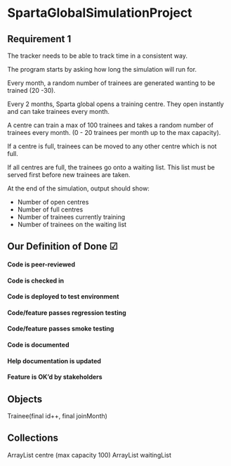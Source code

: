 # SpartaGlobalSimulationProject

## Requirement 1

The tracker needs to be able to track time in a consistent way.

The program starts by asking how long the simulation will run for.

Every month, a random number of trainees are generated wanting to be trained (20 -30).

Every 2 months, Sparta global opens a training centre. They open instantly and can take trainees every month.

A centre can train a max of 100 trainees and takes a random number of trainees every month. (0 - 20 trainees per month up to the max capacity).

If a centre is full, trainees can be moved to any other centre which is not full.

If all centres are full, the trainees go onto a waiting list. This list must be served first before new trainees are taken.

At the end of the simulation, output should show:
  - Number of open centres
  - Number of full centres
  - Number of trainees currently training
  - Number of trainees on the waiting list

## Our Definition of Done &#x2611;

#### Code is peer-reviewed

#### Code is checked in

#### Code is deployed to test environment

#### Code/feature passes regression testing

#### Code/feature passes smoke testing

#### Code is documented

#### Help documentation is updated

#### Feature is OK’d by stakeholders


## Objects
Trainee(final id++, final joinMonth)

## Collections
ArrayList<Trainee> centre (max capacity 100)
ArrayList<Trainee> waitingList
